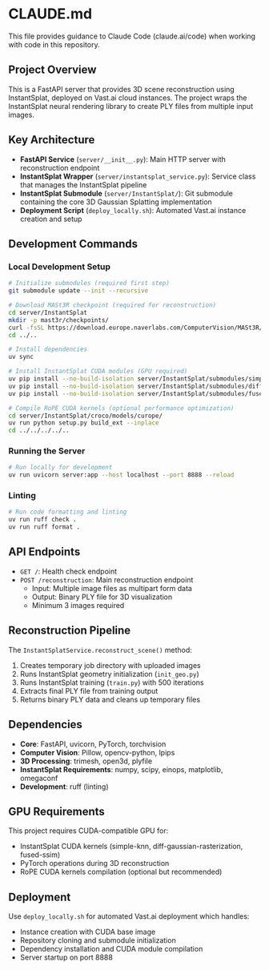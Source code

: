 # CLAUDE.md

This file provides guidance to Claude Code (claude.ai/code) when working with code in this repository.

## Project Overview

This is a FastAPI server that provides 3D scene reconstruction using InstantSplat, deployed on Vast.ai cloud instances. The project wraps the InstantSplat neural rendering library to create PLY files from multiple input images.

## Key Architecture

- **FastAPI Service** (`server/__init__.py`): Main HTTP server with reconstruction endpoint
- **InstantSplat Wrapper** (`server/instantsplat_service.py`): Service class that manages the InstantSplat pipeline
- **InstantSplat Submodule** (`server/InstantSplat/`): Git submodule containing the core 3D Gaussian Splatting implementation
- **Deployment Script** (`deploy_locally.sh`): Automated Vast.ai instance creation and setup

## Development Commands

### Local Development Setup
```bash
# Initialize submodules (required first step)
git submodule update --init --recursive

# Download MASt3R checkpoint (required for reconstruction)
cd server/InstantSplat
mkdir -p mast3r/checkpoints/
curl -fsSL https://download.europe.naverlabs.com/ComputerVision/MASt3R/MASt3R_ViTLarge_BaseDecoder_512_catmlpdpt_metric.pth -o mast3r/checkpoints/MASt3R_ViTLarge_BaseDecoder_512_catmlpdpt_metric.pth
cd ../..

# Install dependencies
uv sync

# Install InstantSplat CUDA modules (GPU required)
uv pip install --no-build-isolation server/InstantSplat/submodules/simple-knn
uv pip install --no-build-isolation server/InstantSplat/submodules/diff-gaussian-rasterization
uv pip install --no-build-isolation server/InstantSplat/submodules/fused-ssim

# Compile RoPE CUDA kernels (optional performance optimization)
cd server/InstantSplat/croco/models/curope/
uv run python setup.py build_ext --inplace
cd ../../../../..
```

### Running the Server
```bash
# Run locally for development
uv run uvicorn server:app --host localhost --port 8888 --reload
```

### Linting
```bash
# Run code formatting and linting
uv run ruff check .
uv run ruff format .
```

## API Endpoints

- `GET /`: Health check endpoint
- `POST /reconstruction`: Main reconstruction endpoint
  - Input: Multiple image files as multipart form data
  - Output: Binary PLY file for 3D visualization
  - Minimum 3 images required

## Reconstruction Pipeline

The `InstantSplatService.reconstruct_scene()` method:
1. Creates temporary job directory with uploaded images
2. Runs InstantSplat geometry initialization (`init_geo.py`)
3. Runs InstantSplat training (`train.py`) with 500 iterations
4. Extracts final PLY file from training output
5. Returns binary PLY data and cleans up temporary files

## Dependencies

- **Core**: FastAPI, uvicorn, PyTorch, torchvision
- **Computer Vision**: Pillow, opencv-python, lpips
- **3D Processing**: trimesh, open3d, plyfile
- **InstantSplat Requirements**: numpy, scipy, einops, matplotlib, omegaconf
- **Development**: ruff (linting)

## GPU Requirements

This project requires CUDA-compatible GPU for:
- InstantSplat CUDA kernels (simple-knn, diff-gaussian-rasterization, fused-ssim)
- PyTorch operations during 3D reconstruction
- RoPE CUDA kernels compilation (optional but recommended)

## Deployment

Use `deploy_locally.sh` for automated Vast.ai deployment which handles:
- Instance creation with CUDA base image
- Repository cloning and submodule initialization
- Dependency installation and CUDA module compilation
- Server startup on port 8888